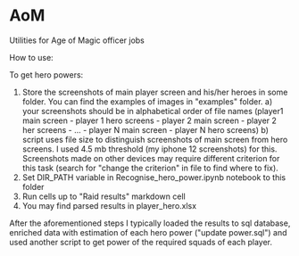 # AoM
Utilities for Age of Magic officer jobs

How to use:

To get hero powers:

1. Store the screenshots of main player screen and his/her heroes in some folder. You can find the examples of images in "examples" folder.
  a) your screenshots should be in alphabetical order of file names (player1 main screen - player 1 hero screens - player 2 main screen - player 2 her screens - ... - player N main screen - player N hero screens)
  b) script uses file size to distinguish screenshots of main screen from hero screens. I used 4.5 mb threshold (my iphone 12 screenshots) for this. Screenshots made on other devices may require different criterion for this task (search for "change the criterion" in file to find where to fix). 
3. Set DIR_PATH variable in Recognise_hero_power.ipynb notebook to this folder
4. Run cells up to "Raid results" markdown cell
5. You may find parsed results in player_hero.xlsx

After the aforementioned steps I typically loaded the results to sql database, enriched data with estimation of each hero power ("update power.sql") and used another script to get power of the required squads of each player.
